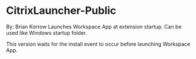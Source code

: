 # CitrixLauncher-Public
By: Brian Korrow
Launches Workspace App at extension startup.  Can be used like Windows startup folder. 

This version waits for the install event to occur before launching Workspace App. 
